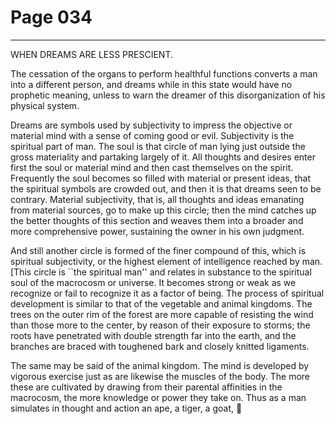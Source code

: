 # Page 034
****


WHEN DREAMS ARE LESS PRESCIENT.



The cessation of the organs to perform healthful functions converts
a man into a different person, and dreams while in this state would
have no prophetic meaning, unless to warn the dreamer of this
disorganization of his physical system.


Dreams are symbols used by subjectivity to impress the objective
or material mind with a sense of coming good or evil. Subjectivity is
the spiritual part of man. The soul is that circle of man lying
just outside the gross materiality and partaking largely of it.
All thoughts and desires enter first the soul or material mind
and then cast themselves on the spirit. Frequently the soul becomes
so filled with material or present ideas, that the spiritual symbols
are crowded out, and then it is that dreams seen to be contrary.
Material subjectivity, that is, all thoughts and ideas emanating
from material sources, go to make up this circle; then the mind
catches up the better thoughts of this section and weaves them
into a broader and more comprehensive power, sustaining the owner
in his own judgment.


And still another circle is formed of the finer compound of this,
which is spiritual subjectivity, or the highest element of intelligence
reached by man. [This circle is ``the spiritual man'' and relates
in substance to the spiritual soul of the macrocosm or universe.
It becomes strong or weak as we recognize or fail to recognize
it as a factor of being. The process of spiritual development
is similar to that of the vegetable and animal kingdoms.
The trees on the outer rim of the forest are more capable of resisting
the wind than those more to the center, by reason of their exposure
to storms; the roots have penetrated with double strength far
into the earth, and the branches are braced with toughened bark
and closely knitted ligaments.


The same may be said of the animal kingdom. The mind is developed
by vigorous exercise just as are likewise the muscles of the body.
The more these are cultivated by drawing from their parental affinities
in the macrocosm, the more knowledge or power they take on.
Thus as a man simulates in thought and action an ape, a tiger, a goat,
